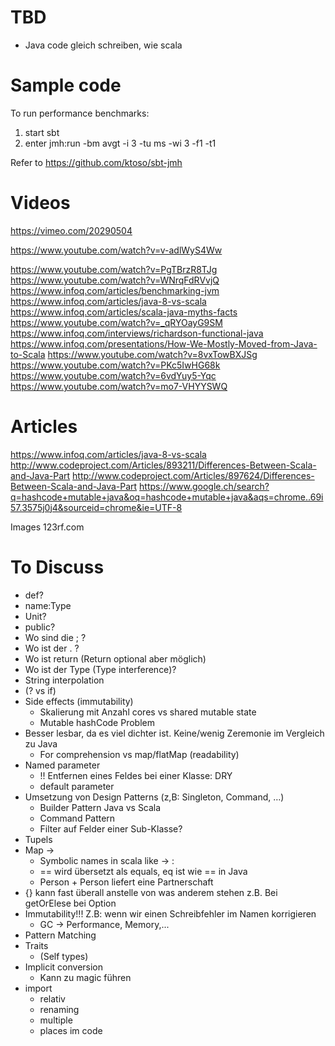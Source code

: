 # TBD
- Java code gleich schreiben, wie scala

# Sample code

To run performance benchmarks:
1. start sbt
2. enter jmh:run -bm avgt -i 3 -tu ms -wi 3 -f1 -t1

Refer to https://github.com/ktoso/sbt-jmh

# Videos
https://vimeo.com/20290504

https://www.youtube.com/watch?v=v-adlWyS4Ww

https://www.youtube.com/watch?v=PgTBrzR8TJg
https://www.youtube.com/watch?v=WNrqFdRVvjQ
https://www.infoq.com/articles/benchmarking-jvm
https://www.infoq.com/articles/java-8-vs-scala
https://www.infoq.com/articles/scala-java-myths-facts​
https://www.youtube.com/watch?v=_qRYOayG9SM
https://www.infoq.com/interviews/richardson-functional-java
https://www.infoq.com/presentations/How-We-Mostly-Moved-from-Java-to-Scala
https://www.youtube.com/watch?v=8vxTowBXJSg
https://www.youtube.com/watch?v=PKc5IwHG68k
https://www.youtube.com/watch?v=6vdYuy5-Yqc
https://www.youtube.com/watch?v=mo7-VHYYSWQ

# Articles
https://www.infoq.com/articles/java-8-vs-scala
http://www.codeproject.com/Articles/893211/Differences-Between-Scala-and-Java-Part
http://www.codeproject.com/Articles/897624/Differences-Between-Scala-and-Java-Part
https://www.google.ch/search?q=hashcode+mutable+java&oq=hashcode+mutable+java&aqs=chrome..69i57.3575j0j4&sourceid=chrome&ie=UTF-8

Images
123rf.com

# To Discuss
- def?
- name:Type
- Unit?
- public?
- Wo sind die ; ?
- Wo ist der . ?
- Wo ist return (Return optional aber möglich)
- Wo ist der Type (Type interference)?
- String interpolation
- (? vs if)
- Side effects (immutability)
  * Skalierung mit Anzahl cores vs shared mutable state
  * Mutable hashCode Problem
- Besser lesbar, da es viel dichter ist. Keine/wenig Zeremonie im Vergleich zu Java
  * For comprehension vs map/flatMap (readability)
- Named parameter
  * !! Entfernen eines Feldes bei einer Klasse: DRY
  * default parameter
- Umsetzung von Design Patterns (z,B: Singleton, Command, …)
  * Builder Pattern Java vs Scala
  * Command Pattern
  * Filter auf Felder einer Sub-Klasse?
- Tupels
- Map ->
  * Symbolic names in scala like -> \:
  * == wird übersetzt als equals, eq ist wie == in Java
  * Person + Person liefert eine Partnerschaft
- {} kann fast überall anstelle von was anderem stehen z.B. Bei getOrElese bei Option
- Immutability!!! Z.B: wenn wir einen Schreibfehler im Namen korrigieren
  * GC -> Performance, Memory,...
- Pattern Matching
- Traits
  * (Self types)
- Implicit conversion
  * Kann zu magic führen
- import
  * relativ
  * renaming
  * multiple
  * places im code
  

